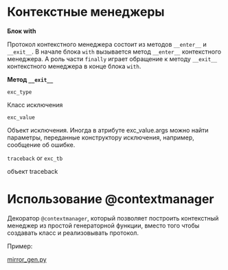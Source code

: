 # Контекстные менеджеры

**Блок with**

Протокол контекстного менеджера состоит из методов `__enter__` и `__exit__`.
В начале блока `with` вызывается метод `__enter__` контекстного менеджера. А роль
части `finally` играет обращение к методу `__exit__` контекстного менеджера в конце блока
`with`.

**Метод `__exit__`**

`exc_type`

Класс исключения

`exc_value`

Объект исключения. Иногда в атрибуте exc_value.args можно найти параметры, переданные конструктору 
исключения, например, сообщение об ошибке.

`traceback` or `exc_tb`

объект traceback


# Использование @contextmanager

Декоратор `@contextmanager`, который позволяет построить контекстный менеджер из простой 
генераторной функции, вместо того чтобы создавать класс и реализовывать протокол.

Пример: 

[mirror_gen.py](mirror_gen.py)